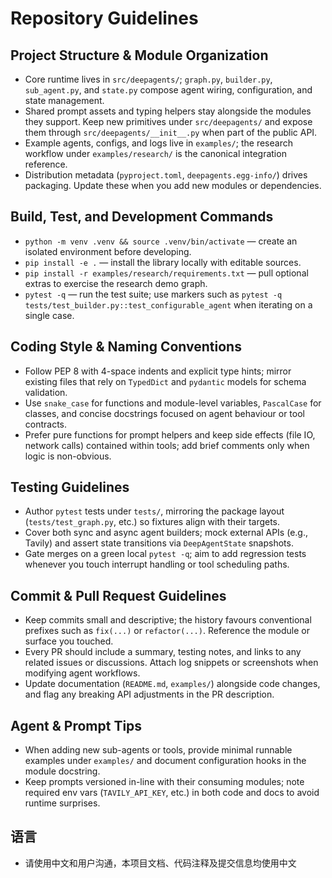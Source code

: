 # Repository Guidelines

## Project Structure & Module Organization
- Core runtime lives in `src/deepagents/`; `graph.py`, `builder.py`, `sub_agent.py`, and `state.py` compose agent wiring, configuration, and state management.
- Shared prompt assets and typing helpers stay alongside the modules they support. Keep new primitives under `src/deepagents/` and expose them through `src/deepagents/__init__.py` when part of the public API.
- Example agents, configs, and logs live in `examples/`; the research workflow under `examples/research/` is the canonical integration reference.
- Distribution metadata (`pyproject.toml`, `deepagents.egg-info/`) drives packaging. Update these when you add new modules or dependencies.

## Build, Test, and Development Commands
- `python -m venv .venv && source .venv/bin/activate` — create an isolated environment before developing.
- `pip install -e .` — install the library locally with editable sources.
- `pip install -r examples/research/requirements.txt` — pull optional extras to exercise the research demo graph.
- `pytest -q` — run the test suite; use markers such as `pytest -q tests/test_builder.py::test_configurable_agent` when iterating on a single case.

## Coding Style & Naming Conventions
- Follow PEP 8 with 4-space indents and explicit type hints; mirror existing files that rely on `TypedDict` and `pydantic` models for schema validation.
- Use `snake_case` for functions and module-level variables, `PascalCase` for classes, and concise docstrings focused on agent behaviour or tool contracts.
- Prefer pure functions for prompt helpers and keep side effects (file IO, network calls) contained within tools; add brief comments only when logic is non-obvious.

## Testing Guidelines
- Author `pytest` tests under `tests/`, mirroring the package layout (`tests/test_graph.py`, etc.) so fixtures align with their targets.
- Cover both sync and async agent builders; mock external APIs (e.g., Tavily) and assert state transitions via `DeepAgentState` snapshots.
- Gate merges on a green local `pytest -q`; aim to add regression tests whenever you touch interrupt handling or tool scheduling paths.

## Commit & Pull Request Guidelines
- Keep commits small and descriptive; the history favours conventional prefixes such as `fix(...)` or `refactor(...)`. Reference the module or surface you touched.
- Every PR should include a summary, testing notes, and links to any related issues or discussions. Attach log snippets or screenshots when modifying agent workflows.
- Update documentation (`README.md`, `examples/`) alongside code changes, and flag any breaking API adjustments in the PR description.

## Agent & Prompt Tips
- When adding new sub-agents or tools, provide minimal runnable examples under `examples/` and document configuration hooks in the module docstring.
- Keep prompts versioned in-line with their consuming modules; note required env vars (`TAVILY_API_KEY`, etc.) in both code and docs to avoid runtime surprises.

## 语言
- 请使用中文和用户沟通，本项目文档、代码注释及提交信息均使用中文